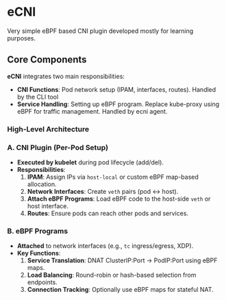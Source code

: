 # eCNI

Very simple eBPF based CNI plugin developed mostly for learning purposes.

## **Core Components**

**eCNI** integrates two main responsibilities:

- **CNI Functions**: Pod network setup (IPAM, interfaces, routes). Handled by the CLI tool
- **Service Handling**: Setting up eBPF program. Replace kube-proxy using eBPF for traffic management. Handled by ecni agent.

### **High-Level Architecture**

### **A. CNI Plugin (Per-Pod Setup)**

- **Executed by kubelet** during pod lifecycle (add/del).
- **Responsibilities**:
    1. **IPAM**: Assign IPs via `host-local` or custom eBPF map-based allocation.
    2. **Network Interfaces**: Create `veth` pairs (pod ↔ host).
    3. **Attach eBPF Programs**: Load eBPF code to the host-side `veth` or host interface.
    4. **Routes**: Ensure pods can reach other pods and services.

### **B. eBPF Programs**

- **Attached** to network interfaces (e.g., `tc` ingress/egress, XDP).
- **Key Functions**:
    1. **Service Translation**: DNAT ClusterIP:Port → PodIP:Port using eBPF maps.
    2. **Load Balancing**: Round-robin or hash-based selection from endpoints.
    3. **Connection Tracking**: Optionally use eBPF maps for stateful NAT.
